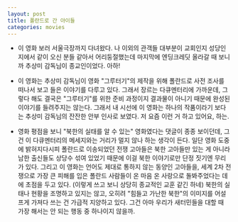 ```yaml
---
layout: post
title: 폴란드로 간 아이들
categories: movies
---
```


- 이 영화 보러 서울극장까지 다녀왔다. 나 이외의 관객들 대부분이 교회인지 성당인지에서 같이 오신 분들 같아서 어리둥절했는데 마지막에 엔딩크레딧 올라갈 때 보니까 추상미 감독님이 종교인이었다. 아하!

- 이 영화는 추상미 감독님이 영화 "그루터기"의 제작을 위해 폴란드로 사전 조사를 떠나서 보고 들은 이야기를 다루고 있다. 그래서 장르는 다큐멘터리에 가까운데, 그렇다 해도 결국은 "그루터기"를 위한 준비 과정이지 결과물이 아니기 때문에 완성된 이야기를 들려주지는 않는다. 그래서 내 시선에 이 영화는 하나의 작품이라기 보다는 추상미 감독님의 잔잔한 안부 인사로 보였다. 저 요즘 이런 거 하고 있어요, 하는.

- 영화 평점을 보니 "북한의 실태를 알 수 있는" 영화였다는 댓글이 종종 보이던데, 그건 이 다큐멘터리의 메세지와는 거리가 멀지 않나 하는 생각이 든다. 일단 영화 도중에 밝혀지다시피 폴란드로 이송되었던 전쟁 고아들은 북한 고아들만 있는 게 아니라 남한 출신들도 상당수 섞여 있었기 때문에 이걸 북한 이야기로만 단정 짓기엔 무리가 있다. 그리고 이 영화는 언어도 제대로 통하지 않는 동양인 고아들을, 세계 2차 전쟁으로 가장 큰 피해를 입은 폴란드 사람들이 온 마음 온 사랑으로 돌봐주었다는 데에 초점을 두고 있다. (이렇게 쓰고 보니 상당히 종교적인 교훈 같긴 하네) 북한의 실태나 현황을 조명하고 있지는 않고, 오히려 "힘들고 가난한 북한"의 이미지를 어설프게 가져다 쓰는 건 가급적 지양하고 있다. 그건 아마 우리가 새터민들을 대할 때 가장 해서는 안 되는 행동 중 하나이지 않을까.